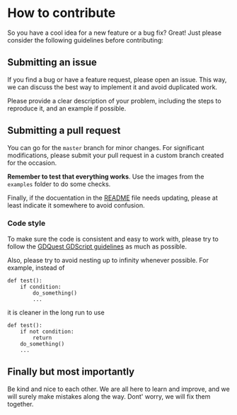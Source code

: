 # How to contribute

So you have a cool idea for a new feature or a bug fix? Great! Just please consider the following guidelines before contributing:  


## Submitting an issue

If you find a bug or have a feature request, please open an issue. This way, we can discuss the best way to implement it and avoid duplicated work.  

Please provide a clear description of your problem, including the steps to reproduce it, and an example if possible.  


## Submitting a pull request

You can go for the `master` branch for minor changes. For significant modifications, please submit your pull request in a custom branch created for the occasion.  

**Remember to test that everything works**. Use the images from the `examples` folder to do some checks.

Finally, if the docuentation in the [README](README.md) file needs updating, please at least indicate it somewhere to avoid confusion.  


### Code style

To make sure the code is consistent and easy to work with, please try to follow the [GDQuest GDScript guidelines](https://gdquest.gitbook.io/gdquests-guidelines/godot-gdscript-guidelines) as much as possible.  

Also, please try to avoid nesting up to infinity whenever possible. For example, instead of  

```gdscript
def test():
    if condition:
        do_something()
        ...
```

it is cleaner in the long run to use  

```gdscript
def test():
    if not condition:
        return
    do_something()
    ...
```

## Finally but most importantly

Be kind and nice to each other. We are all here to learn and improve, and we will surely make mistakes along the way. Dont' worry, we will fix them together.  

